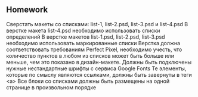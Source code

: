 ## Homework


Сверстать макеты со списками: list-1, list-2.psd, list-3.psd и list-4.psd
В верстке макета list-4.psd необходимо использовать списки определений
В верстке макетов list-1.psd, list-2.psd, list-3.psd необходимо использовать
маркированные списки
Верстка должна соответствовать требованиям Perfect Pixel, необходимо учеcть, что
количество пунктов в любом из списков может быть больше или меньше, чем это
показано в дизайн-макете. Должны быть подключены нужные нестандартные шрифты
с сервиса Google Fonts
Те элементы, которые по смыслу являются ссылками, должны быть завернуты в теги
&lt;a&gt;
Все блоки со списками должны быть размещены на одной странице в произвольном
порядке